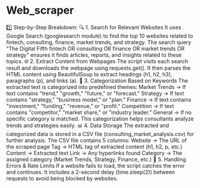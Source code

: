 # Web_scraper
1️⃣ Step-by-Step Breakdown:
🔍 1. Search for Relevant Websites
It uses Google Search (googlesearch module) to find the top 10 websites related to fintech, consulting, finance, market trends, and strategy.
The search query "The Digital Fifth fintech OR consulting OR finance OR market trends OR strategy" ensures it finds articles, reports, and insights related to these topics.
🌐 2. Extract Content from Webpages
The script visits each search result and downloads the webpage using requests.get().
It then parses the HTML content using BeautifulSoup to extract headings (h1, h2, h3), paragraphs (p), and links (a).
📂 3. Categorization Based on Keywords
The extracted text is categorized into predefined themes:
Market Trends → If text contains "trend," "growth," "future," or "forecast."
Strategy → If text contains "strategy," "business model," or "plan."
Finance → If text contains "investment," "funding," "revenue," or "profit."
Competition → If text contains "competitor," "market share," or "industry leader."
General → If no specific category is matched.
This categorization helps consultants analyze trends and strategies easily.
📊 4. Data Storage
The extracted and categorized data is stored in a CSV file (consulting_market_analysis.csv) for further analysis.
The CSV file contains 5 columns:
Website → The URL of the scraped page
Tag → HTML tag of extracted content (h1, h2, p, etc.)
Content → Extracted text
Link → Any hyperlinks found
Category → The assigned category (Market Trends, Strategy, Finance, etc.)
🛑 5. Handling Errors & Rate Limits
If a website fails to load, the script catches the error and continues.
It includes a 2-second delay (time.sleep(2)) between requests to avoid being blocked by websites.

